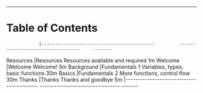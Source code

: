 ----

# Table of Contents

<div id="toc" class="important">

<!-- Note: This is a special file that determines the order of the chapters                  -->
<!--       The lefthand column refers to the filename of the chapter in 'resources/markdown' -->
<!--       This column is removed before the markdown is processed for the table of contents -->
<!--       ';' is a comment                                                                  -->

                |------------------------------------------         ---------------------------------     -------
Resources       |[Resources](#required-resources)                   Resources available and required      1m
Welcome         |[Welcome](#welcome)                                Welcome!                              5m
Background      |[Fundamentals 1](#fundamentals-1)                  Variables, types, basic functions     30m
Basics          |[Fundamentals 2](#fundamentals-2)                  More functions, control flow          30m
Thanks          |[Thanks](#thanks)                                  Thanks and goodbye                    5m
                |------------------------------------------         ---------------------------------     -------
</div>
